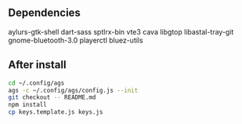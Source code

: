 ## Dependencies

aylurs-gtk-shell dart-sass sptlrx-bin vte3 cava libgtop libastal-tray-git gnome-bluetooth-3.0 playerctl bluez-utils

## After install
```bash
cd ~/.config/ags
ags -c ~/.config/ags/config.js --init 
git checkout -- README.md
npm install
cp keys.template.js keys.js
```
